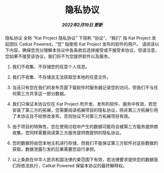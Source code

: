 <h1 align="center">隐私协议</h1>
<h5 align="center">2022年2月19日 更新</h5>

隐私协议 全称 “Kat Project 隐私协议” 下简称 “协议“，“我们” 指 Kat Project 发起团队 Catkat Powered，“您” 指使用 Kat Project 发布的软件的用户。
请阅读以下内容，确保您充分理解本协议中各条款后选择接受或不接受本协议，但请注意，您如果不接受该协议，我们将不为您提供软件以及服务。

1. 我们不收集、不存储您的任意个人信息。
2. 我们不收集、不存储且无法获取您本地的任意文件。
3. 当且只有您在我们的发布页面下载软件时服务器记录您的访问，但我们不与任何第三方共享这一部分数据。

4. 我们只保证本协议仅在 Kat Project 所开发、发布的软件、服务中有效，若您安装了第三方的拓展，您需要阅读拓展项目的隐私协议，除非第三方拓展引用了本协议且不经修改发布，否则协议不对第三方拓展项目有效。
5. 由于项目的特殊性，您在使用过程中产生的数据可能将会被第三方服务提供商收集，您同样需要阅读第三方服务提供商提供的隐私协议。
6. 您的数据将由您本地主机进行存储，但我们不能保证第三方软件对这些数据的获取，数据泄露引发的后果需要您自行承担。

7. 以上条款在中华人民共和国法律约束范围下有效，若法律要求提供您的数据我们将依法执行，Catkat Powered 保留本协议的最终解释权。
